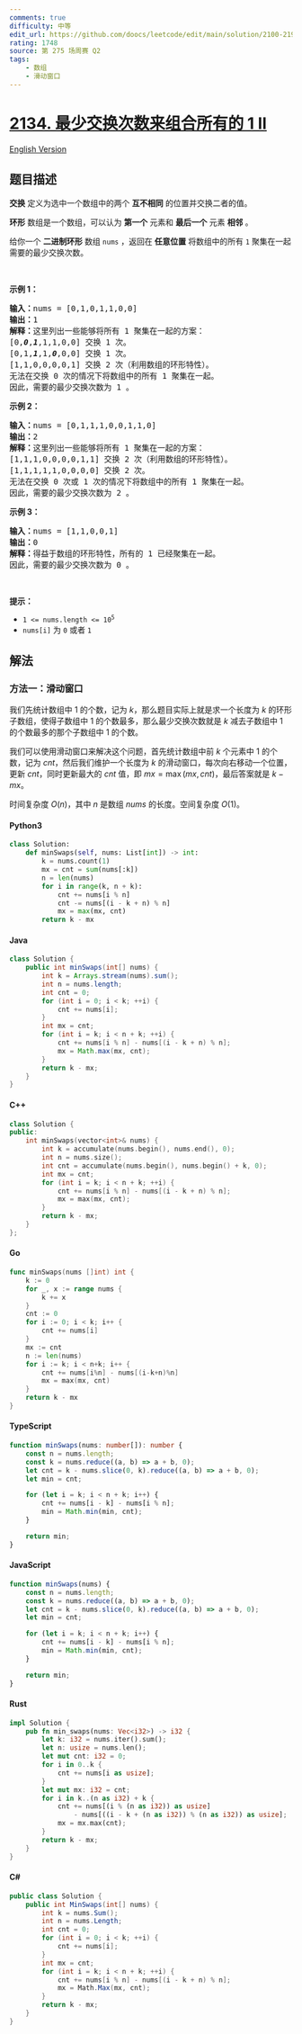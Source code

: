 ```yaml
---
comments: true
difficulty: 中等
edit_url: https://github.com/doocs/leetcode/edit/main/solution/2100-2199/2134.Minimum%20Swaps%20to%20Group%20All%201%27s%20Together%20II/README.md
rating: 1748
source: 第 275 场周赛 Q2
tags:
    - 数组
    - 滑动窗口
---
```


<!-- problem:start -->

# [2134. 最少交换次数来组合所有的 1 II](https://leetcode.cn/problems/minimum-swaps-to-group-all-1s-together-ii)

[English Version](/solution/2100-2199/2134.Minimum%20Swaps%20to%20Group%20All%201%27s%20Together%20II/README_EN.md)

## 题目描述

<!-- description:start -->

<p><strong>交换</strong> 定义为选中一个数组中的两个 <strong>互不相同</strong> 的位置并交换二者的值。</p>

<p><strong>环形</strong> 数组是一个数组，可以认为 <strong>第一个</strong> 元素和 <strong>最后一个</strong> 元素 <strong>相邻</strong> 。</p>

<p>给你一个 <strong>二进制环形</strong> 数组 <code>nums</code> ，返回在 <strong>任意位置</strong> 将数组中的所有 <code>1</code> 聚集在一起需要的最少交换次数。</p>

<p>&nbsp;</p>

<p><strong>示例 1：</strong></p>

<pre><strong>输入：</strong>nums = [0,1,0,1,1,0,0]
<strong>输出：</strong>1
<strong>解释：</strong>这里列出一些能够将所有 1 聚集在一起的方案：
[0,<strong><em>0</em></strong>,<em><strong>1</strong></em>,1,1,0,0] 交换 1 次。
[0,1,<em><strong>1</strong></em>,1,<em><strong>0</strong></em>,0,0] 交换 1 次。
[1,1,0,0,0,0,1] 交换 2 次（利用数组的环形特性）。
无法在交换 0 次的情况下将数组中的所有 1 聚集在一起。
因此，需要的最少交换次数为 1 。
</pre>

<p><strong>示例 2：</strong></p>

<pre><strong>输入：</strong>nums = [0,1,1,1,0,0,1,1,0]
<strong>输出：</strong>2
<strong>解释：</strong>这里列出一些能够将所有 1 聚集在一起的方案：
[1,1,1,0,0,0,0,1,1] 交换 2 次（利用数组的环形特性）。
[1,1,1,1,1,0,0,0,0] 交换 2 次。
无法在交换 0 次或 1 次的情况下将数组中的所有 1 聚集在一起。
因此，需要的最少交换次数为 2 。
</pre>

<p><strong>示例 3：</strong></p>

<pre><strong>输入：</strong>nums = [1,1,0,0,1]
<strong>输出：</strong>0
<strong>解释：</strong>得益于数组的环形特性，所有的 1 已经聚集在一起。
因此，需要的最少交换次数为 0 。</pre>

<p>&nbsp;</p>

<p><strong>提示：</strong></p>

<ul>
	<li><code>1 &lt;= nums.length &lt;= 10<sup>5</sup></code></li>
	<li><code>nums[i]</code> 为 <code>0</code> 或者 <code>1</code></li>
</ul>

<!-- description:end -->

## 解法

<!-- solution:start -->

### 方法一：滑动窗口

我们先统计数组中 $1$ 的个数，记为 $k$，那么题目实际上就是求一个长度为 $k$ 的环形子数组，使得子数组中 $1$ 的个数最多，那么最少交换次数就是 $k$ 减去子数组中 $1$ 的个数最多的那个子数组中 $1$ 的个数。

我们可以使用滑动窗口来解决这个问题，首先统计数组中前 $k$ 个元素中 $1$ 的个数，记为 $cnt$，然后我们维护一个长度为 $k$ 的滑动窗口，每次向右移动一个位置，更新 $cnt$，同时更新最大的 $cnt$ 值，即 $mx = \max(mx, cnt)$，最后答案就是 $k - mx$。

时间复杂度 $O(n)$，其中 $n$ 是数组 $nums$ 的长度。空间复杂度 $O(1)$。

<!-- tabs:start -->

#### Python3

```python
class Solution:
    def minSwaps(self, nums: List[int]) -> int:
        k = nums.count(1)
        mx = cnt = sum(nums[:k])
        n = len(nums)
        for i in range(k, n + k):
            cnt += nums[i % n]
            cnt -= nums[(i - k + n) % n]
            mx = max(mx, cnt)
        return k - mx
```

#### Java

```java
class Solution {
    public int minSwaps(int[] nums) {
        int k = Arrays.stream(nums).sum();
        int n = nums.length;
        int cnt = 0;
        for (int i = 0; i < k; ++i) {
            cnt += nums[i];
        }
        int mx = cnt;
        for (int i = k; i < n + k; ++i) {
            cnt += nums[i % n] - nums[(i - k + n) % n];
            mx = Math.max(mx, cnt);
        }
        return k - mx;
    }
}
```

#### C++

```cpp
class Solution {
public:
    int minSwaps(vector<int>& nums) {
        int k = accumulate(nums.begin(), nums.end(), 0);
        int n = nums.size();
        int cnt = accumulate(nums.begin(), nums.begin() + k, 0);
        int mx = cnt;
        for (int i = k; i < n + k; ++i) {
            cnt += nums[i % n] - nums[(i - k + n) % n];
            mx = max(mx, cnt);
        }
        return k - mx;
    }
};
```

#### Go

```go
func minSwaps(nums []int) int {
	k := 0
	for _, x := range nums {
		k += x
	}
	cnt := 0
	for i := 0; i < k; i++ {
		cnt += nums[i]
	}
	mx := cnt
	n := len(nums)
	for i := k; i < n+k; i++ {
		cnt += nums[i%n] - nums[(i-k+n)%n]
		mx = max(mx, cnt)
	}
	return k - mx
}
```

#### TypeScript

```ts
function minSwaps(nums: number[]): number {
    const n = nums.length;
    const k = nums.reduce((a, b) => a + b, 0);
    let cnt = k - nums.slice(0, k).reduce((a, b) => a + b, 0);
    let min = cnt;

    for (let i = k; i < n + k; i++) {
        cnt += nums[i - k] - nums[i % n];
        min = Math.min(min, cnt);
    }

    return min;
}
```

#### JavaScript

```js
function minSwaps(nums) {
    const n = nums.length;
    const k = nums.reduce((a, b) => a + b, 0);
    let cnt = k - nums.slice(0, k).reduce((a, b) => a + b, 0);
    let min = cnt;

    for (let i = k; i < n + k; i++) {
        cnt += nums[i - k] - nums[i % n];
        min = Math.min(min, cnt);
    }

    return min;
}
```

#### Rust

```rust
impl Solution {
    pub fn min_swaps(nums: Vec<i32>) -> i32 {
        let k: i32 = nums.iter().sum();
        let n: usize = nums.len();
        let mut cnt: i32 = 0;
        for i in 0..k {
            cnt += nums[i as usize];
        }
        let mut mx: i32 = cnt;
        for i in k..(n as i32) + k {
            cnt += nums[(i % (n as i32)) as usize]
                - nums[((i - k + (n as i32)) % (n as i32)) as usize];
            mx = mx.max(cnt);
        }
        return k - mx;
    }
}
```

#### C#

```cs
public class Solution {
    public int MinSwaps(int[] nums) {
        int k = nums.Sum();
        int n = nums.Length;
        int cnt = 0;
        for (int i = 0; i < k; ++i) {
            cnt += nums[i];
        }
        int mx = cnt;
        for (int i = k; i < n + k; ++i) {
            cnt += nums[i % n] - nums[(i - k + n) % n];
            mx = Math.Max(mx, cnt);
        }
        return k - mx;
    }
}
```

<!-- tabs:end -->

<!-- solution:end -->

<!-- problem:end -->
